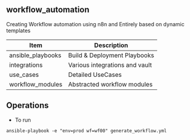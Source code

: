 ## workflow_automation
Creating Workflow automation using n8n and Entirely based on dynamic templates


| Item         | Description     |
|--------------|-----------|
| ansible_playbooks     | Build & Deployment Playbooks      |
| integrations          | Various integrations and vault      |
| use_cases             | Detailed UseCases  |
| workflow_modules      | Abstracted workflow modules  |


## Operations

- To run
```
ansible-playbook -e "env=prod wf=wf00" generate_workflow.yml
```